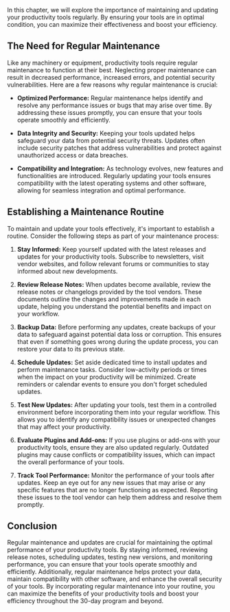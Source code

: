 
In this chapter, we will explore the importance of maintaining and updating your productivity tools regularly. By ensuring your tools are in optimal condition, you can maximize their effectiveness and boost your efficiency.

The Need for Regular Maintenance
--------------------------------

Like any machinery or equipment, productivity tools require regular maintenance to function at their best. Neglecting proper maintenance can result in decreased performance, increased errors, and potential security vulnerabilities. Here are a few reasons why regular maintenance is crucial:

* **Optimized Performance:** Regular maintenance helps identify and resolve any performance issues or bugs that may arise over time. By addressing these issues promptly, you can ensure that your tools operate smoothly and efficiently.

* **Data Integrity and Security:** Keeping your tools updated helps safeguard your data from potential security threats. Updates often include security patches that address vulnerabilities and protect against unauthorized access or data breaches.

* **Compatibility and Integration:** As technology evolves, new features and functionalities are introduced. Regularly updating your tools ensures compatibility with the latest operating systems and other software, allowing for seamless integration and optimal performance.

Establishing a Maintenance Routine
----------------------------------

To maintain and update your tools effectively, it's important to establish a routine. Consider the following steps as part of your maintenance process:

1. **Stay Informed:** Keep yourself updated with the latest releases and updates for your productivity tools. Subscribe to newsletters, visit vendor websites, and follow relevant forums or communities to stay informed about new developments.

2. **Review Release Notes:** When updates become available, review the release notes or changelogs provided by the tool vendors. These documents outline the changes and improvements made in each update, helping you understand the potential benefits and impact on your workflow.

3. **Backup Data:** Before performing any updates, create backups of your data to safeguard against potential data loss or corruption. This ensures that even if something goes wrong during the update process, you can restore your data to its previous state.

4. **Schedule Updates:** Set aside dedicated time to install updates and perform maintenance tasks. Consider low-activity periods or times when the impact on your productivity will be minimized. Create reminders or calendar events to ensure you don't forget scheduled updates.

5. **Test New Updates:** After updating your tools, test them in a controlled environment before incorporating them into your regular workflow. This allows you to identify any compatibility issues or unexpected changes that may affect your productivity.

6. **Evaluate Plugins and Add-ons:** If you use plugins or add-ons with your productivity tools, ensure they are also updated regularly. Outdated plugins may cause conflicts or compatibility issues, which can impact the overall performance of your tools.

7. **Track Tool Performance:** Monitor the performance of your tools after updates. Keep an eye out for any new issues that may arise or any specific features that are no longer functioning as expected. Reporting these issues to the tool vendor can help them address and resolve them promptly.

Conclusion
----------

Regular maintenance and updates are crucial for maintaining the optimal performance of your productivity tools. By staying informed, reviewing release notes, scheduling updates, testing new versions, and monitoring performance, you can ensure that your tools operate smoothly and efficiently. Additionally, regular maintenance helps protect your data, maintain compatibility with other software, and enhance the overall security of your tools. By incorporating regular maintenance into your routine, you can maximize the benefits of your productivity tools and boost your efficiency throughout the 30-day program and beyond.
